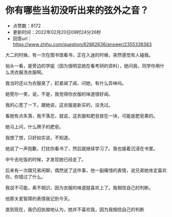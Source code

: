# 你有哪些当初没听出来的弦外之音？
- 点赞数：8172
- 更新时间：2022年02月20日09时24分26秒
- 回答url：https://www.zhihu.com/question/62862636/answer/2355338383
<body>
 <p data-pid="jQTu3XpR">大二的时候，有一次在图书馆看书，正在入迷的时候，突然感觉有人碰我。</p>
 <p data-pid="czlKX5No">抬头一看，是旁边的学姐（因为很明显她在看考研的资料），她问我，同学你用什么洗衣服洗衣服啊。</p>
 <p data-pid="cZ6mP0t-">我当时还以为衣服臭了，赶紧闻了闻，问她，有什么异味吗。</p>
 <p data-pid="j-LH469R">她莞尔一笑，说，不是，我觉得你衣服的味道很好闻。</p>
 <p data-pid="oDqg1yf7">我的心宽了一下。跟她说，这衣服是新买的，没洗过。</p>
 <p data-pid="olCd2iyd">看她有点失落，我不落忍，就说，这衣服和肥皂放在一块，可能是肥皂熏的。</p>
 <p data-pid="Ayuds96-">她马上问，什么牌子的肥皂。</p>
 <p data-pid="JgIRktCP">我想了想，只好如实说，不知道。</p>
 <p data-pid="aCYlJL35">她说了一声抱歉，打扰你看书了，然后就继续学习了。我也接着沉浸在书里。</p>
 <p data-pid="uw_sXtQ0">中午去吃饭的时候，才发现她已经走了。</p>
 <p data-pid="5ZusmAER">后来有一次跟兄弟闲聊，偶然说了这件事，他一副痛惜的表情，说兄弟她肯定喜欢你，你错过了什么。</p>
 <p data-pid="JG1OPU7a">我说不可能，素不相识，因为衣服的味道就喜欢上了。我相信自己的判断。</p>
 <p data-pid="oUV_QK9_">他那关爱智障的表情我记到今天。</p>
 <p data-pid="LM6b1CL7">直到现在，我仍旧执拗地认为，她并不喜欢我，因为我相信自己的判断</p>
</body>